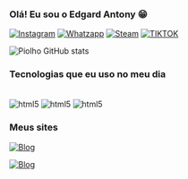 ### Olá! Eu sou o Edgard Antony 😁

[![Instagram](https://img.shields.io/badge/Instagram-E4405F?style=for-the-badge&logo=instagram&logoColor=white)](https://www.instagram.com/slo._.004/)
[![Whatzapp](https://img.shields.io/badge/WhatsApp-25D366?style=for-the-badge&logo=whatsapp&logoColor=white
)](https://contate.me/33997334415)
[![Steam](https://img.shields.io/badge/Steam-000000?style=for-the-badge&logo=steam&logoColor=white
)](https://steamcommunity.com/id/grbbfujhyruhg9rujfiore/)
[![TIKTOK](https://img.shields.io/badge/TikTok-000000?style=for-the-badge&logo=tiktok&logoColor=white
)](https://www.tiktok.com/@slo.004?is_from_webapp=1&sender_device=pc)

![Piolho GitHub stats](https://github-readme-stats.vercel.app/api?username=Piolho123&show_icons=true&theme=tokyonight)
### Tecnologias que eu uso no meu dia
<div style="display: inline_block"><br/>
<img align="center" alt="html5" src="https://img.shields.io/badge/HTML5-E34F26?style=for-the-badge&logo=html5&logoColor=white" />
<img align="center" alt="html5" src="https://img.shields.io/badge/CSS-239120?&style=for-the-badge&logo=css3&logoColor=white" />
<img align="center" alt="html5" src="https://img.shields.io/badge/JavaScript-F7DF1E?style=for-the-badge&logo=javascript&logoColor=black" />
<div/>

### Meus sites

[![Blog](https://img.shields.io/website?.com&stryle=for-the-badge&url=https://sujeitoprogramador.com/
)](https://bio-edgard.netlify.app)

[![Blog](https://img.shields.io/website?.com&stryle=for-the-badge&url=https://sujeitoprogramador.com/
)](https://homepage72357.netlify.app)
